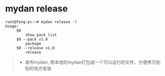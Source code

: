 # mydan release
```
root@feng-pc:~# mydan release -?
Usage:
     $0
         show pack list
     $0 --pack v1.0
         package
     $0 --release v1.0
         release
```
> * 发布mydan, 把本地的mydan打包成一个可以运行的文件，方便拷贝到别的地方安装
